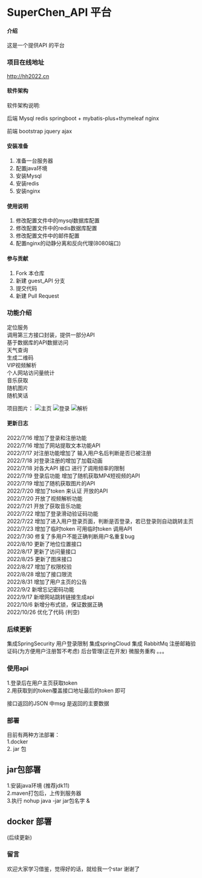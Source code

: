 # SuperChen_API 平台

#### 介绍
这是一个提供API 的平台


### 项目在线地址
http://hh2022.cn


#### 软件架构
软件架构说明:

后端
Mysql
redis
springboot + mybatis-plus+thymeleaf
nginx

前端
bootstrap
jquery
ajax



#### 安装准备

1.  准备一台服务器
2.  配置java环境
3.  安装Mysql
4.  安装redis
5.  安装nginx
#### 使用说明

1.  修改配置文件中的mysql数据库配置
2.  修改配置文件中的redis数据库配置
3.  修改配置文件中的邮件配置
4.  配置nginx的动静分离和反向代理(8080端口)

#### 参与贡献

1.  Fork 本仓库
2.  新建 guest_API  分支
3.  提交代码
4.  新建 Pull Request

### 功能介绍
定位服务 \
调用第三方接口封装，提供一部分API \
基于数据库的API数据访问 \
天气查询\
生成二维码\
VIP视频解析\
个人网站访问量统计\
音乐获取\
随机图片\
随机笑话 

项目图片：
![主页](https://s1.ax1x.com/2022/07/23/jXa8Og.png "主页")
![登录](https://s1.ax1x.com/2022/07/23/jXaUkn.png "登录")
![解析](https://s1.ax1x.com/2022/07/23/jXadf0.png "解析")

#### 更新日志

2022/7/16 增加了登录和注册功能 \
2022/7/16 增加了网站提取文本功能API\
2022/7/17 对注册功能增加了 输入用户名后判断是否已被注册 \
2022/7/18 对登录注册的增加了加载动画 \
2022/7/18 对各大API 接口 进行了调用频率的限制 \
2022/7/19 登录后功能 增加了随机获取MP4短视频的API \
2022/7/19 增加了随机获取图片的API \
2022/7/20 增加了token 来认证 开放的API \
2022/7/20 开放了视频解析功能 \
2022/7/21 开放了获取音乐功能 \
2022/7/22 增加了登录滑动验证码功能 \
2022/7/22 增加了进入用户登录页面，判断是否登录，若已登录则自动跳转主页 \
2022/7/23 增加了临时token 可用临时token 调用API \
2022/7/30 修复了多用户不能正确判断用户名重复bug \
2022/8/10 更新了地位位置接口 \
2022/8/17 更新了访问量接口 \
2022/8/25 更新了图床接口 \
2022/8/27 增加了权限校验 \
2022/8/28 增加了接口限流 \
2022/8/31 增加了用户主页的公告 \
2022/9/2 新增忘记密码功能 \
2022/9/17 新增网站跳转链接生成api  \
2022/10/6 新增分布式锁，保证数据正确 \
2022/10/26 优化了代码 (判空) 
### 后续更新

集成SpringSecurity
用户登录限制
集成springCloud
集成 RabbitMq
注册邮箱验证码(为方便用户注册暂不考虑)
后台管理(正在开发)
微服务重构
。。。

### 使用api
1.登录后在用户主页获取token \
2.用获取到的token覆盖接口地址最后的token 即可

接口返回的JSON 中msg 是返回的主要数据

### 部署
目前有两种方法部署：\
1.docker \
2. jar 包

## jar包部署
1.安装java环境 (推荐jdk11) \
2.maven打包后，上传到服务器 \
3.执行 nohup java  -jar jar包名字 & 

## docker 部署
(后续更新)



### 留言
欢迎大家学习借鉴，觉得好的话，就给我一个star
谢谢了